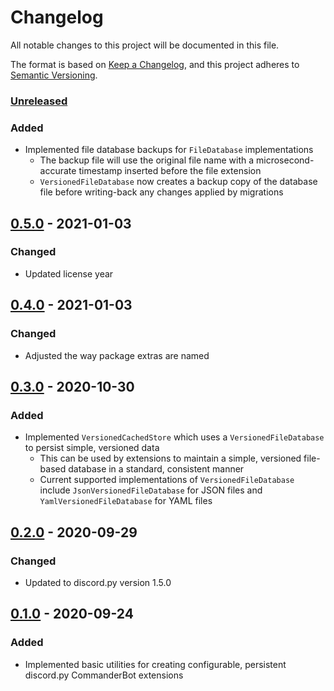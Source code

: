 # Changelog

All notable changes to this project will be documented in this file.

The format is based on [Keep a Changelog](https://keepachangelog.com/en/1.0.0/), and this project adheres to [Semantic Versioning](https://semver.org/spec/v2.0.0.html).

### [Unreleased]

### Added

- Implemented file database backups for `FileDatabase` implementations
  - The backup file will use the original file name with a microsecond-accurate timestamp inserted before the file extension
  - `VersionedFileDatabase` now creates a backup copy of the database file before writing-back any changes applied by migrations

## [0.5.0] - 2021-01-03

### Changed

- Updated license year

## [0.4.0] - 2021-01-03

### Changed

- Adjusted the way package extras are named

## [0.3.0] - 2020-10-30

### Added

- Implemented `VersionedCachedStore` which uses a `VersionedFileDatabase` to persist simple, versioned data
  - This can be used by extensions to maintain a simple, versioned file-based database in a standard, consistent manner
  - Current supported implementations of `VersionedFileDatabase` include `JsonVersionedFileDatabase` for JSON files and `YamlVersionedFileDatabase` for YAML files

## [0.2.0] - 2020-09-29

### Changed

- Updated to discord.py version 1.5.0

## [0.1.0] - 2020-09-24

### Added

- Implemented basic utilities for creating configurable, persistent discord.py CommanderBot extensions

[unreleased]: https://github.com/CommanderBot-Dev/commanderbot-lib/compare/v0.5.0...HEAD
[0.5.0]: https://github.com/CommanderBot-Dev/commanderbot-lib/compare/v0.4.0...v0.5.0
[0.4.0]: https://github.com/CommanderBot-Dev/commanderbot-lib/compare/v0.3.0...v0.4.0
[0.3.0]: https://github.com/CommanderBot-Dev/commanderbot-lib/compare/v0.2.0...v0.3.0
[0.2.0]: https://github.com/CommanderBot-Dev/commanderbot-lib/compare/v0.1.0...v0.2.0
[0.1.0]: https://github.com/CommanderBot-Dev/commanderbot-lib/releases/tag/v0.1.0
